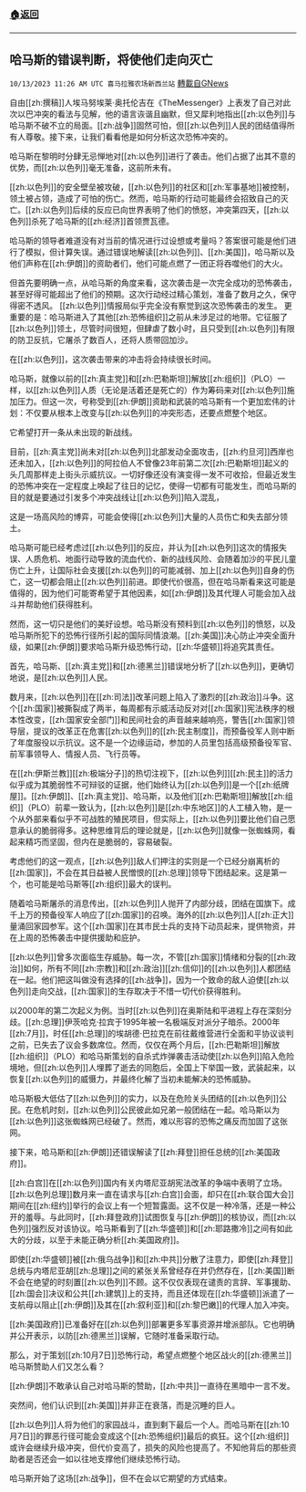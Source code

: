 ###  [:house:返回](README.md)
---


## 哈马斯的错误判断，将使他们走向灭亡
`10/13/2023 11:26 AM UTC 喜马拉雅农场新西兰站` [轉載自GNews](https://gnews.org/articles/1828711)

自由[[zh:撰稿]]人埃马努埃莱·奥托伦吉在《TheMessenger》上表发了自己对此次以巴冲突的看法与见解，他的语言诙谐且幽默，但又犀利地指出[[zh:以色列]]与哈马斯不破不立的局面。[[zh:战争]]固然可怕，但[[zh:以色列]]人民的团结值得所有人尊敬。接下来，让我们看看他是如何分析这次恐怖冲突的。

哈马斯在黎明时分肆无忌惮地对[[zh:以色列]]进行了袭击。他们占据了出其不意的优势，而[[zh:以色列]]毫无准备，这前所未有。

 [[zh:以色列]]的安全壁垒被攻破，[[zh:以色列]]的社区和[[zh:军事基地]]被控制，领土被占领，造成了可怕的伤亡。然而，哈马斯的行动可能最终会招致自己的灭亡。[[zh:以色列]]后续的反应已向世界表明了他们的愤怒，冲突第四天，[[zh:以色列]]杀死了哈马斯的[[zh:经济]]首领贾瓦德。

 哈马斯的领导者难道没有对当前的情况进行过设想或考量吗？答案很可能是他们进行了模拟，但计算失误。通过错误地解读[[zh:以色列]]、[[zh:美国]]，哈马斯以及他们声称在[[zh:伊朗]]的资助者们，他们可能点燃了一团正将吞噬他们的大火。

 但首先要明确一点，从哈马斯的角度来看，这次袭击是一次完全成功的恐怖袭击，甚至好得可能超出了他们的预期。这次行动经过精心策划，准备了数月之久，保守得密不透风。 [[zh:以色列]]情报局似乎完全没有察觉到这次恐怖袭击的发生。 更重要的是：哈马斯进入了其他[[zh:恐怖组织]]之前从未涉足过的地带。它征服了[[zh:以色列]]领土，尽管时间很短，但肆虐了数小时，且只受到[[zh:以色列]]有限的防卫反抗，它屠杀了数百人，还将人质带回加沙。

  在[[zh:以色列]]，这次袭击带来的冲击将会持续很长时间。

  哈马斯，就像以前的[[zh:真主党]]和[[zh:巴勒斯坦]]解放[[zh:组织]]（PLO）一样，以[[zh:以色列]]人质（无论是活着还是死亡的）作为筹码来对[[zh:以色列]]施加压力。但这一次，号称受到[[zh:伊朗]]资助和武装的哈马斯有一个更加宏伟的计划：不仅要从根本上改变与[[zh:以色列]]的冲突形态，还要点燃整个地区。

 它希望打开一条从未出现的新战线。

  目前，[[zh:真主党]]尚未对[[zh:以色列]]北部发动全面攻击，[[zh:约旦河]]西岸也还未加入，[[zh:以色列]]的阿拉伯人不曾像23年前第二次[[zh:巴勒斯坦]]起义的头几周那样走上街头示威抗议。一切好像还没有演变得一发不可收拾，但最近发生的恐怖冲突在一定程度上唤起了往日的记忆，使得一切都有可能发生，而哈马斯的目的就是要通过引发多个冲突战线让[[zh:以色列]]陷入混乱，

 这是一场高风险的博弈，可能会使得[[zh:以色列]]大量的人员伤亡和失去部分领土。

 哈马斯可能已经考虑过[[zh:以色列]]的反应，并认为[[zh:以色列]]这次的情报失误、人质危机、地面行动导致的流血代价、新的战线风险、会随着加沙的平民儿童伤亡上升，让国际社会支援[[zh:以色列]]的可能减弱、加上[[zh:以色列]]自身的伤亡，这一切都会阻止[[zh:以色列]]前进。即使代价很高，但在哈马斯看来这可能是值得的，因为他们可能寄希望于其他因素，如[[zh:伊朗]]及其代理人可能会加入战斗并帮助他们获得胜利。

 然而，这一切只是他们的美好设想。哈马斯没有预料到[[zh:以色列]]的愤怒，以及哈马斯所犯下的恐怖行径所引起的国际同情浪潮。[[zh:美国]]决心防止冲突全面升级，如果[[zh:伊朗]]要求哈马斯升级恐怖行动，[[zh:华盛顿]]将追究其责任。

 首先，哈马斯、[[zh:真主党]]和[[zh:德黑兰]]错误地分析了[[zh:以色列]]，更确切地说，是[[zh:以色列]]人民。

  数月来，[[zh:以色列]]在[[zh:司法]]改革问题上陷入了激烈的[[zh:政治]]斗争。这个[[zh:国家]]被撕裂成了两半，每周都有示威活动反对对[[zh:国家]]宪法秩序的根本性改变，[[zh:国家安全部门]]和民间社会的声音越来越响亮，警告[[zh:国家]]领导层，提议的改革正在危害[[zh:以色列]]的[[zh:民主制度]]，而预备役军人则中断了年度服役以示抗议。这不是一个边缘运动，参加的人员里包括高级预备役军官、前军事领导人、情报人员、飞行员等。

 在[[zh:伊斯兰教]][[zh:极端分子]]的热切注视下，[[zh:以色列]][[zh:民主]]的活力似乎成为其脆弱性不可辩驳的证据，他们始终认为[[zh:以色列]]是一个[[zh:纸牌屋]]。[[zh:伊朗]]、[[zh:真主党]]、哈马斯，以及他们[[zh:巴勒斯坦]]解放[[zh:组织]]（PLO）前辈一致认为，[[zh:以色列]]是[[zh:中东地区]]的人工植入物，是一个从外部来看似乎不可战胜的殖民项目，但实际上，[[zh:以色列]]要比他们自己愿意承认的脆弱得多。这种思维背后的理论就是，[[zh:以色列]]就像一张蜘蛛网，看起来精巧而坚固，但内在是脆弱的，容易破裂。

 考虑他们的这一观点，[[zh:以色列]]敌人们押注的实则是一个已经分崩离析的[[zh:国家]]，不会在其日益被人民憎恨的[[zh:总理]]领导下团结起来。这是第一个，也可能是哈马斯等[[zh:组织]]最大的误判。

 随着哈马斯屠杀的消息传出，[[zh:以色列]]人抛开了内部分歧，团结在国旗下。成千上万的预备役军人响应了[[zh:国家]]的召唤。海外的[[zh:以色列]]人[[zh:正大]]量涌回家园参军。这个[[zh:国家]]在其市民士兵的支持下动员起来，提供物资，并在上周的恐怖袭击中提供援助和庇护。

[[zh:以色列]]曾多次面临生存威胁。每一次，不管[[zh:国家]]情绪和分裂的[[zh:政治]]如何，所有不同[[zh:宗教]]和[[zh:政治]][[zh:信仰]]的[[zh:以色列]]人都团结在一起。他们把这叫做没有选择的[[zh:战争]]，因为一个致命的敌人迫使[[zh:以色列]]走向交战，[[zh:国家]]的生存取决于不惜一切代价获得胜利。 

以2000年的第二次起义为例。当时[[zh:以色列]]在奥斯陆和平进程上存在深刻分歧。[[zh:总理]]伊茨哈克·拉宾于1995年被一名极端反对派分子暗杀。2000年[[zh:7月]]，时任[[zh:总理]]的埃胡德·巴拉克在前往戴维营进行全面和平协议谈判之前，已失去了议会多数席位。然而，仅仅在两个月后，[[zh:巴勒斯坦]]解放[[zh:组织]]（PLO）和哈马斯策划的自杀式炸弹袭击活动使[[zh:以色列]]陷入危险境地，但[[zh:以色列]]人埋葬了逝去的同胞后，全国上下举国一致，武装起来，以恢复[[zh:以色列]]的威慑力，并最终化解了当初未能解决的恐怖威胁。  

 哈马斯极大低估了[[zh:以色列]]的实力，以及在危险关头团结的[[zh:以色列]]公民。在危机时刻，[[zh:以色列]]公民彼此如兄弟一般团结在一起。哈马斯以为[[zh:以色列]]这张蜘蛛网已经破了。然而，难以形容的恐怖之痛反而加固了这张网。

接下来，哈马斯和[[zh:伊朗]]还错误解读了[[zh:拜登]]担任总统的[[zh:美国政府]]。

 [[zh:白宫]]在[[zh:以色列]]国内有关内塔尼亚胡宪法改革的争端中表明了立场。[[zh:以色列总理]]数月来一直在请求与[[zh:白宫]]会面，却只在[[zh:联合国大会]]期间在[[zh:纽约]]举行的会议上有一个短暂露面。这不仅是一种冷落，还是一种公开的羞辱。与此同时，[[zh:拜登政府]]试图恢复与[[zh:伊朗]]的核协议，而[[zh:以色列]]强烈反对该协议。哈马斯看到了[[zh:华盛顿]]和[[zh:耶路撒冷]]之间有如此大的分歧，以至于未能正确分析[[zh:美国政府]]。

 即使[[zh:华盛顿]]被[[zh:俄乌战争]]和[[zh:中共]]分散了注意力，即使[[zh:拜登]]总统与内塔尼亚胡[[zh:总理]]之间的紧张关系曾经存在并仍然存在，[[zh:美国]]断不会在绝望的时刻置[[zh:以色列]]不顾。这不仅仅表现在谴责的言辞、军事援助、[[zh:国会]]决议和公共[[zh:建筑]]上的支持，而且还体现在[[zh:华盛顿]]派遣了一支航母以阻止[[zh:伊朗]]及其在[[zh:叙利亚]]和[[zh:黎巴嫩]]的代理人加入冲突。

 [[zh:美国政府]]已准备好在[[zh:以色列]]部署更多军事资源并增派部队。它也明确并公开表示，以防[[zh:德黑兰]]误解，它随时准备采取行动。

 那么，对于策划[[zh:10月7日]]恐怖行动，希望点燃整个地区战火的[[zh:德黑兰]]哈马斯赞助人们又怎么看？

 [[zh:伊朗]]不敢承认自己对哈马斯的赞助，[[zh:中共]]一直待在黑暗中一言不发。

 突然间，他们认识到[[zh:美国]]并非正在衰落，而是沉睡的巨人。

 [[zh:以色列]]人将为他们的家园战斗，直到剩下最后一个人。而哈马斯在[[zh:10月7日]]的罪恶行径可能会变成这个[[zh:恐怖组织]]最后的疯狂。这个[[zh:组织]]或许会继续升级冲突，但代价变高了，损失的风险也提高了。不知他背后的那些资助者是否还会一如以往地支撑他们继续恐怖行动。

哈马斯开始了这场[[zh:战争]]，但不在会以它期望的方式结束。
